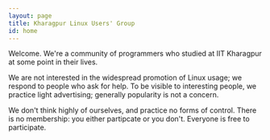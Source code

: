 ```yaml
---
layout: page
title: Kharagpur Linux Users' Group
id: home
---
```


Welcome.  We're a community of programmers who studied at IIT
Kharagpur at some point in their lives.

We are not interested in the widespread promotion of Linux usage; we
respond to people who ask for help.  To be visible to interesting
people, we practice light advertising; generally popularity is not a
concern.

We don't think highly of ourselves, and practice no forms of control.
There is no membership: you either partipcate or you don't.  Everyone
is free to participate.
